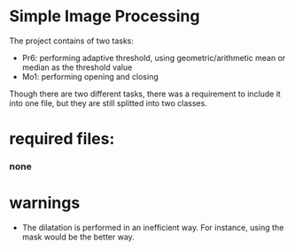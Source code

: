 # Simple Image Processing

The project contains of two tasks: 
- Pr6: performing adaptive threshold, using geometric/arithmetic mean or median as the threshold value
- Mo1: performing opening and closing

Though there are two different tasks, there was a requirement to include it into one file, but they are still splitted into two classes.

# required files:
 ### none

 # warnings
- The dilatation is performed in an inefficient way. For instance, using the mask would be the better way.